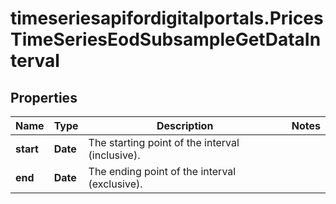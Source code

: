 # timeseriesapifordigitalportals.PricesTimeSeriesEodSubsampleGetDataInterval

## Properties

Name | Type | Description | Notes
------------ | ------------- | ------------- | -------------
**start** | **Date** | The starting point of the interval (inclusive).  | 
**end** | **Date** | The ending point of the interval (exclusive). | 


